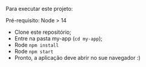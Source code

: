 Para executar este projeto:

Pré-requisito: Node > 14

- Clone este repositório;
- Entre na pasta my-app (`cd my-app`);
- Rode `npm install`
- Rode `npm start`
- Pronto, a aplicação deve abrir no sue navegador :)
